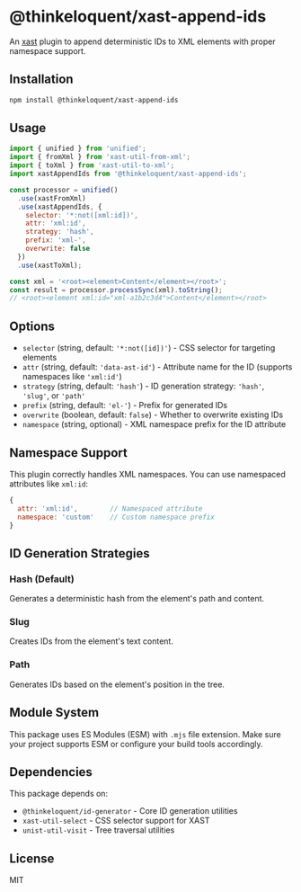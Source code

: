 # @thinkeloquent/xast-append-ids

An [xast](https://github.com/syntax-tree/xast) plugin to append deterministic IDs to XML elements with proper namespace support.

## Installation

```bash
npm install @thinkeloquent/xast-append-ids
```

## Usage

```javascript
import { unified } from 'unified';
import { fromXml } from 'xast-util-from-xml';
import { toXml } from 'xast-util-to-xml';
import xastAppendIds from '@thinkeloquent/xast-append-ids';

const processor = unified()
  .use(xastFromXml)
  .use(xastAppendIds, {
    selector: '*:not([xml:id])',
    attr: 'xml:id',
    strategy: 'hash',
    prefix: 'xml-',
    overwrite: false
  })
  .use(xastToXml);

const xml = '<root><element>Content</element></root>';
const result = processor.processSync(xml).toString();
// <root><element xml:id="xml-a1b2c3d4">Content</element></root>
```

## Options

- `selector` (string, default: `'*:not([id])'`) - CSS selector for targeting elements
- `attr` (string, default: `'data-ast-id'`) - Attribute name for the ID (supports namespaces like `'xml:id'`)
- `strategy` (string, default: `'hash'`) - ID generation strategy: `'hash'`, `'slug'`, or `'path'`
- `prefix` (string, default: `'el-'`) - Prefix for generated IDs
- `overwrite` (boolean, default: `false`) - Whether to overwrite existing IDs
- `namespace` (string, optional) - XML namespace prefix for the ID attribute

## Namespace Support

This plugin correctly handles XML namespaces. You can use namespaced attributes like `xml:id`:

```javascript
{
  attr: 'xml:id',        // Namespaced attribute
  namespace: 'custom'    // Custom namespace prefix
}
```

## ID Generation Strategies

### Hash (Default)
Generates a deterministic hash from the element's path and content.

### Slug
Creates IDs from the element's text content.

### Path
Generates IDs based on the element's position in the tree.

## Module System

This package uses ES Modules (ESM) with `.mjs` file extension. Make sure your project supports ESM or configure your build tools accordingly.

## Dependencies

This package depends on:
- `@thinkeloquent/id-generator` - Core ID generation utilities
- `xast-util-select` - CSS selector support for XAST
- `unist-util-visit` - Tree traversal utilities

## License

MIT